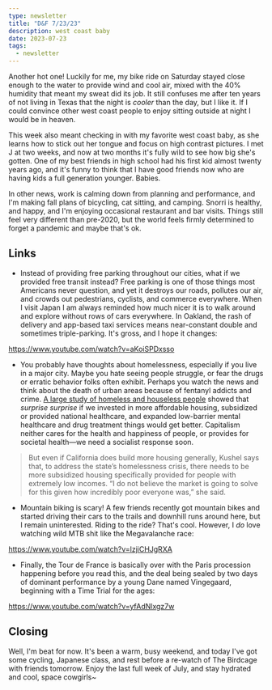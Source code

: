 ```yaml
---
type: newsletter
title: "D&F 7/23/23"
description: west coast baby
date: 2023-07-23
tags:
  - newsletter
---
```


Another hot one! Luckily for me, my bike ride on Saturday stayed close enough to the water to provide wind and cool air, mixed with the 40% humidity that meant my sweat did its job. It still confuses me after ten years of not living in Texas that the night is _cooler_ than the day, but I like it. If I could convince other west coast people to enjoy sitting outside at night I would be in heaven.

This week also meant checking in with my favorite west coast baby, as she learns how to stick out her tongue and focus on high contrast pictures. I met J at two weeks, and now at two months it's fully wild to see how big she's gotten. One of my best friends in high school had his first kid almost twenty years ago, and it's funny to think that I have good friends now who are having kids a full generation younger. Babies.

In other news, work is calming down from planning and performance, and I'm making fall plans of bicycling, cat sitting, and camping. Snorri is healthy, and happy, and I'm enjoying occasional restaurant and bar visits. Things still feel very different than pre-2020, but the world feels firmly determined to forget a pandemic and maybe that's ok.

## Links

- Instead of providing free parking throughout our cities, what if we provided free transit instead? Free parking is one of those things most Americans never question, and yet it destroys our roads, pollutes our air, and crowds out pedestrians, cyclists, and commerce everywhere. When I visit Japan I am always reminded how much nicer it is to walk around and explore without rows of cars everywhere. In Oakland, the rash of delivery and app-based taxi services means near-constant double and sometimes triple-parking. It's gross, and I hope it changes:

https://www.youtube.com/watch?v=aKoiSPDxsso

- You probably have thoughts about homelessness, especially if you live in a major city. Maybe you hate seeing people struggle, or fear the drugs or erratic behavior folks often exhibit. Perhaps you watch the news and think about the death of urban areas because of fentanyl addicts and crime. [A large study of homeless and houseless people](https://www.vox.com/2023/7/5/23778810/homelessness-california-unsheltered-research) showed that _surprise surprise_ if we invested in more affordable housing, subsidized or provided national healthcare, and expanded low-barrier mental healthcare and drug treatment things would get better. Capitalism neither cares for the health and happiness of people, or provides for societal health—we need a socialist response soon.

> But even if California does build more housing generally, Kushel says that, to address the state’s homelessness crisis, there needs to be more subsidized housing specifically provided for people with extremely low incomes. “I do not believe the market is going to solve for this given how incredibly poor everyone was,” she said.

- Mountain biking is scary! A few friends recently got mountain bikes and started driving their cars to the trails and downhill runs around here, but I remain uninterested. Riding to the ride? That's cool. However, I _do_ love watching wild MTB shit like the Megavalanche race:

https://www.youtube.com/watch?v=lzjiCHJgRXA

- Finally, the Tour de France is basically over with the Paris procession happening before you read this, and the deal being sealed by two days of dominant performance by a young Dane named Vingegaard, beginning with a Time Trial for the ages:

https://www.youtube.com/watch?v=yfAdNlxgz7w

## Closing

Well, I'm beat for now. It's been a warm, busy weekend, and today I've got some cycling, Japanese class, and rest before a re-watch of The Birdcage with friends tomorrow. Enjoy the last full week of July, and stay hydrated and cool, space cowgirls~